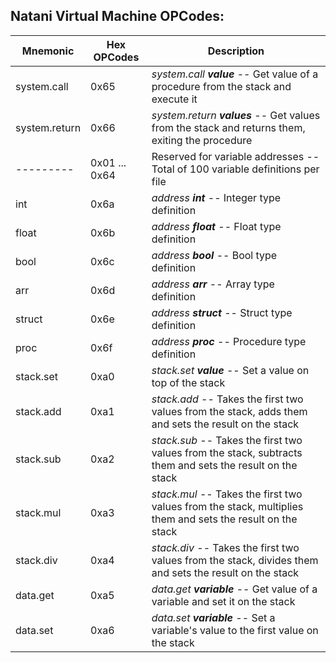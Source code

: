 ## Natani Virtual Machine OPCodes:

|    Mnemonic   |  Hex OPCodes  |  Description                                                                                                  |
| ------------- | ------------- | ------------------------------------------------------------------------------------------------------------- |
| system.call   |     0x65      |  *system.call **value*** -- Get value of a procedure from the stack and execute it                            |
| system.return |     0x66      |  *system.return **values*** -- Get values from the stack and returns them, exiting the procedure              |
|   ---------   | 0x01 ... 0x64 |  Reserved for variable addresses -- Total of 100 variable definitions per file                                |
|   int         |     0x6a      |  *address **int*** -- Integer type definition                                                                 |
|   float       |     0x6b      |  *address **float*** -- Float type definition                                                                 |
|   bool        |     0x6c      |  *address **bool*** -- Bool type definition                                                                   |
|   arr         |     0x6d      |  *address **arr*** -- Array type definition                                                                   |
|   struct      |     0x6e      |  *address **struct*** -- Struct type definition                                                               |
|   proc        |     0x6f      |  *address **proc*** -- Procedure type definition                                                              |
|   stack.set   |     0xa0      |  *stack.set **value*** -- Set a value on top of the stack                                                     |
|   stack.add   |     0xa1      |  *stack.add* -- Takes the first two values from the stack, adds them and sets the result on the stack         |
|   stack.sub   |     0xa2      |  *stack.sub* -- Takes the first two values from the stack, subtracts them and sets the result on the stack    |
|   stack.mul   |     0xa3      |  *stack.mul* -- Takes the first two values from the stack, multiplies them and sets the result on the stack   |
|   stack.div   |     0xa4      |  *stack.div* -- Takes the first two values from the stack, divides them and sets the result on the stack      |
|   data.get    |     0xa5      |  *data.get **variable*** -- Get value of a variable and set it on the stack                                   |
|   data.set    |     0xa6      |  *data.set **variable*** -- Set a variable's value to the first value on the stack                            |
